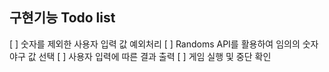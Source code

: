 ## 구현기능 Todo list

[ ] 숫자를 제외한 사용자 입력 값 예외처리
[ ] Randoms API를 활용하여 임의의 숫자야구 값 선택
[ ] 사용자 입력에 따른 결과 출력
[ ] 게임 실행 및 중단 확인